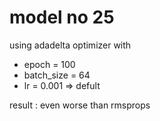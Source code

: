 # model no 25

using adadelta optimizer with

* epoch = 100
* batch_size = 64
* lr = 0.001 => defult


result : even worse than rmsprops